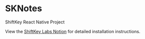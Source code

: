 # SKNotes

ShiftKey React Native Project

View the [ShiftKey Labs Notion](https://shiftkeylabs.notion.site/Project-Install-Instructions-f937641104bc42e098fcfefcf7349608) for detailed installation instructions.

